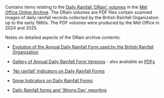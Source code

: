 Contains items relating to the [Daily Rainfall 'DRain' volumes](https://digital.nmla.metoffice.gov.uk/index.php?name=SO_9903efdf-7f99-4cae-a723-8b3f426eea20) 
in the [Met Office Online Archive](https://digital.nmla.metoffice.gov.uk/). The DRain volumes are PDF files contain scanned images of daily rainfall records 
collected by the British Rainfall Organization up to the early 1960s. The PDF volumes were produced by the Met Office in 2024 and 2025.

Notes on detailed aspects of the DRain archive contents:

* [Evolution of the Annual Daily Rainfall Form used by the British Rainfall Organization](Notes/Daily_Rainfall_Form_Evolution.md)
* [Gallery of Annual Daily Rainfall Form Versions](Notes/Daily_Rainfall_Form_Gallery.md) - also available as [PDFs](Notes/Daily_Rainfall_Form_Gallery_pdfs.md)

* ['No rainfall' Indicators on Daily Rainfall Forms](Notes/No_Rain_Indicators.md)
* [Snow Indicators on Daily Rainfall Forms](Notes/Snow_Indicators.md)
* [Daily Rainfall forms and 'Wrong Day' reporting](Notes/Wrong_Day.md)